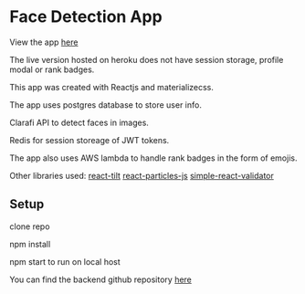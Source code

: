 # Face Detection App

View the app [here](https://face-detection-app-rc.herokuapp.com/)

The live version hosted on heroku does not have session storage, profile modal or rank badges.

This app was created with Reactjs and materializecss.

The app uses postgres database to store user info.

Clarafi API to detect faces in images.

Redis for session storeage of JWT tokens.

The app also uses AWS lambda to handle rank badges in the form of emojis.

Other libraries used:
[react-tilt](https://www.npmjs.com/package/react-tilt)
[react-particles-js](https://www.npmjs.com/package/react-particles-js)
[simple-react-validator](https://www.npmjs.com/package/simple-react-validator)

## Setup

clone repo

npm install

npm start to run on local host

You can find the backend github repository [here](https://github.com/RowanConnaughton/face-detect-api)
